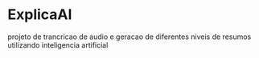 # ExplicaAI
projeto de trancricao de audio e geracao de diferentes niveis de resumos utilizando inteligencia artificial
